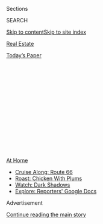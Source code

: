 <div id="app">

<div>

<div>

<div>

<div class="NYTAppHideMasthead css-1q2w90k e1suatyy0">

<div class="section css-ui9rw0 e1suatyy2">

<div class="css-eph4ug er09x8g0">

<div class="css-6n7j50">

</div>

<span class="css-1dv1kvn">Sections</span>

<div class="css-10488qs">

<span class="css-1dv1kvn">SEARCH</span>

</div>

[Skip to content](#site-content)[Skip to site index](#site-index)

</div>

<div id="masthead-section-label" class="css-1wr3we4 eaxe0e00">

[Real
Estate](https://www.nytimes3xbfgragh.onion/section/realestate)

</div>

<div class="css-10698na e1huz5gh0">

</div>

</div>

<div id="masthead-bar-one" class="section hasLinks css-15hmgas e1csuq9d3">

<div class="css-uqyvli e1csuq9d0">

</div>

<div class="css-1uqjmks e1csuq9d1">

</div>

<div class="css-9e9ivx">

[](https://myaccount.nytimes3xbfgragh.onion/auth/login?response_type=cookie&client_id=vi)

</div>

<div class="css-1bvtpon e1csuq9d2">

[Today’s
Paper](https://www.nytimes3xbfgragh.onion/section/todayspaper)

</div>

</div>

</div>

</div>

<div data-aria-hidden="false">

<div id="site-content" data-role="main">

<div>

<div class="css-1aor85t" style="opacity:0.000000001;z-index:-1;visibility:hidden">

<div class="css-1hqnpie">

<div class="css-epjblv">

<span class="css-17xtcya">[Real
Estate](/section/realestate)</span><span class="css-x15j1o">|</span><span class="css-fwqvlz">How
to Put Your Pantry in Order (and Stop Wasting
Food)</span>

</div>

<div class="css-k008qs">

<div class="css-1iwv8en">

<span class="css-18z7m18"></span>

<div>

</div>

</div>

<span class="css-1n6z4y">https://nyti.ms/39JNQTF</span>

<div class="css-1705lsu">

<div class="css-4xjgmj">

<div class="css-4skfbu" data-role="toolbar" data-aria-label="Social Media Share buttons, Save button, and Comments Panel with current comment count" data-testid="share-tools">

  - 
  - 
  - 
  - 
    
    <div class="css-6n7j50">
    
    </div>

  - 
  - 

</div>

</div>

</div>

</div>

</div>

</div>

<div class="css-13pd83m">

<div id="NYT_TOP_BANNER_REGION">

<div>

<div id="maps-athome-menu" class="section css-l08pwh interactive-content interactive-size-medium">

<div class="css-17ih8de interactive-body">

<div class="at-home-nav__innerContainer">

<div class="at-home-nav__title">

[At
Home](https://www.nytimes3xbfgragh.onion/spotlight/at-home?action=click&pgtype=Article&state=default&region=TOP_BANNER&context=at_home_menu)

</div>

  - [Cruise Along:
    Route 66](https://www.nytimes3xbfgragh.onion/2020/09/07/travel/route-66.html?action=click&pgtype=Article&state=default&region=TOP_BANNER&context=at_home_menu)
  - [Roast: Chicken With
    Plums](https://www.nytimes3xbfgragh.onion/2020/09/04/dining/sheet-pan-chicken.html?action=click&pgtype=Article&state=default&region=TOP_BANNER&context=at_home_menu)
  - [Watch: Dark
    Shadows](https://www.nytimes3xbfgragh.onion/2020/09/04/arts/television/dark-shadows-stream.html?action=click&pgtype=Article&state=default&region=TOP_BANNER&context=at_home_menu)
  - [Explore: Reporters' Google
    Docs](https://www.nytimes3xbfgragh.onion/interactive/2020/at-home/even-more-reporters-editors-diaries-lists-recommendations.html?action=click&pgtype=Article&state=default&region=TOP_BANNER&context=at_home_menu)

</div>

</div>

</div>

</div>

</div>

</div>

<div id="top-wrapper" class="css-1sy8kpn">

<div id="top-slug" class="css-l9onyx">

Advertisement

</div>

[Continue reading the main
story](#after-top)

<div class="ad top-wrapper" style="text-align:center;height:100%;display:block;min-height:250px">

<div id="top" class="place-ad" data-position="top" data-size-key="top">

</div>

</div>

<div id="after-top">

</div>

</div>

<div>

<div id="sponsor-wrapper" class="css-1hyfx7x">

<div id="sponsor-slug" class="css-19vbshk">

Supported by

</div>

[Continue reading the main
story](#after-sponsor)

<div id="sponsor" class="ad sponsor-wrapper" style="text-align:center;height:100%;display:block">

</div>

<div id="after-sponsor">

</div>

</div>

<div class="css-186x18t">

Sheltering

</div>

<div class="css-1vkm6nb ehdk2mb0">

# How to Put Your Pantry in Order (and Stop Wasting Food)

</div>

Step one: Start by making a mess. Here’s what to do after that.

<div class="css-79elbk" data-testid="photoviewer-wrapper">

<div class="css-z3e15g" data-testid="photoviewer-wrapper-hidden">

</div>

<div class="css-1a48zt4 ehw59r15" data-testid="photoviewer-children">

![<span class="css-16f3y1r e13ogyst0" data-aria-hidden="true">Why
reorganize your pantry? Take it from Amanda Hesser, a founder of Food52
and former Times food writer, who recently overhauled hers: “When I open
my pantry now, it is just a complete
pleasure.”</span><span class="css-cnj6d5 e1z0qqy90" itemprop="copyrightHolder"><span class="css-1ly73wi e1tej78p0">Credit...</span><span><span>James
Ransom/Food52</span></span></span>](https://static01.graylady3jvrrxbe.onion/images/2020/04/03/realestate/06sheltering1/06sheltering1-articleLarge.jpg?quality=75&auto=webp&disable=upscale)

</div>

</div>

<div class="css-18e8msd">

<div class="css-vp77d3 epjyd6m0">

<div class="css-hus3qt ey68jwv0" data-aria-hidden="true">

[![Tim
McKeough](https://static01.graylady3jvrrxbe.onion/images/2018/06/12/multimedia/author-tim-mckeough/author-tim-mckeough-thumbLarge.png
"Tim McKeough")](https://www.nytimes3xbfgragh.onion/by/tim-mckeough)

</div>

<div class="css-1baulvz">

By [<span class="css-1baulvz last-byline" itemprop="name">Tim
McKeough</span>](https://www.nytimes3xbfgragh.onion/by/tim-mckeough)

</div>

</div>

  - 
    
    <div class="css-ld3wwf e16638kd2">
    
    April 6,
    2020
    
    </div>

  - 
    
    <div class="css-4xjgmj">
    
    <div class="css-d8bdto" data-role="toolbar" data-aria-label="Social Media Share buttons, Save button, and Comments Panel with current comment count" data-testid="share-tools">
    
      - 
      - 
      - 
      - 
        
        <div class="css-6n7j50">
        
        </div>
    
      - 
      - 
    
    </div>
    
    </div>

</div>

</div>

<div class="section meteredContent css-1r7ky0e" name="articleBody" itemprop="articleBody">

<div class="css-1fanzo5 StoryBodyCompanionColumn">

<div class="css-53u6y8">

I always thought my pantry was under control. I like to cook, my wife
enjoys baking, and we like to think of ourselves as reasonably organized
people.

But when we recently dug into the deep, dark recesses of our cabinet to
make way for the [additional staples that would support an extended stay
at
home](https://www.nytimes3xbfgragh.onion/2020/03/06/dining/how-to-stock-a-pantry.html),
we were surprised by what we found: canned goods and powdered mixes that
had expired years ago, old pasta boxes containing few noodles and
multiple open bags of pecans, which I had bought every year for
Thanksgiving, believing we had none.

When we began putting everything back, we were determined to create [a
more efficient
pantry](https://cooking.nytimes3xbfgragh.onion/guides/56-how-to-stock-a-modern-pantry)
— and stop wasting food — by devising a system that would allow us to
easily see and reach everything inside.

</div>

</div>

<div class="css-1fanzo5 StoryBodyCompanionColumn">

<div class="css-53u6y8">

I asked several organization and kitchen pros for
advice.

</div>

</div>

<div class="css-79elbk" data-testid="photoviewer-wrapper">

<div class="css-z3e15g" data-testid="photoviewer-wrapper-hidden">

</div>

<div class="css-1a48zt4 ehw59r15" data-testid="photoviewer-children">

![<span class="css-16f3y1r e13ogyst0" data-aria-hidden="true">Professional
organizers often use clear plastic bins or wire baskets (like Elfa Mesh
drawers, from the Container Store) that match the depth of pantry
shelves.</span><span class="css-cnj6d5 e1z0qqy90" itemprop="copyrightHolder"><span class="css-1ly73wi e1tej78p0">Credit...</span><span>The
Container
Store</span></span>](https://static01.graylady3jvrrxbe.onion/images/2020/04/19/realestate/06sheltering2/oakImage-1585941489969-articleLarge.jpg?quality=75&auto=webp&disable=upscale)

</div>

</div>

<div class="css-1fanzo5 StoryBodyCompanionColumn">

<div class="css-53u6y8">

## Pull Everything Out

A pantry shouldn’t be a dumping ground for things you can’t figure out
what to do with.

“It should feel like your tool kit,” said Amanda Hesser, a founder and
the chief executive of [Food52](https://food52.com/) (and former Times
food editor and writer). “With that mind-set, it makes it much easier to
clean it out, so you only have the stuff you really need.”

To get your pantry in order, start by making a mess. “Take everything
out,” said Sharon Lowenheim, the owner of [Organizing
Goddess](http://organizinggoddess.com/), in New York. “Once all the
shelves are clear, which probably hasn’t happened since you moved in,
clean them.”

While you’re doing that, she said, be on the lookout for items that have
expired, or that you no longer use, and throw them away. When most of us
buy groceries, we put the newest items in the front of the pantry, she
said, which pushes everything else to the back, where things can
disappear for years.

</div>

</div>

<div class="css-79elbk" data-testid="photoviewer-wrapper">

<div class="css-z3e15g" data-testid="photoviewer-wrapper-hidden">

</div>

<div class="css-1a48zt4 ehw59r15" data-testid="photoviewer-children">

<div class="css-1xdhyk6 erfvjey0">

<span class="css-1ly73wi e1tej78p0">Image</span>

<div class="css-zjzyr8">

<div data-testid="lazyimage-container" style="height:307.4px">

</div>

</div>

</div>

<span class="css-16f3y1r e13ogyst0" data-aria-hidden="true">Lazy Susans
can help keep smaller jars accessible and make the most of awkward
cabinet
corners.</span><span class="css-cnj6d5 e1z0qqy90" itemprop="copyrightHolder"><span class="css-1ly73wi e1tej78p0">Credit...</span><span>Laura
Cattano</span></span>

</div>

</div>

<div class="css-1fanzo5 StoryBodyCompanionColumn">

<div class="css-53u6y8">

## Group Similar Products

Once everything is out, look for products that should be grouped
together. “As we pull things out, we’re putting them into categories
like baking, dinner, snacks,” said Fillip Hord, who founded [Horderly
Professional Organizing](https://horderly.com/) with his wife, Jamie
Hord.

</div>

</div>

<div class="css-1fanzo5 StoryBodyCompanionColumn">

<div class="css-53u6y8">

The goal, he explained, is to keep items that are normally used together
in proximity — pasta and tomato sauce, chips and salsa, flour and sugar
— so you rarely have to go searching for things once you restock the
pantry.

“The experience of using your pantry should be intuitive, graceful and
easy,” said [Laura Cattano](https://lauracattano.com/), a professional
organizer in New York. “You want to open one cabinet or one drawer and
have everything right there.”

## Make More Space

If your pantry is overstuffed, and you know it will be difficult to fit
everything back inside, look for things that could be moved elsewhere,
Ms. Cattano suggested.

Snacks, coffee and tea are good candidates for being moved to another
cabinet. And if you’re using the pantry to store pots and pans, move
them out, too.

“There’s wall space,” Ms. Cattano said. “Getting a pot rack can clear up
a lot of space in a
cabinet.”

</div>

</div>

<div class="css-79elbk" data-testid="photoviewer-wrapper">

<div class="css-z3e15g" data-testid="photoviewer-wrapper-hidden">

</div>

<div class="css-1a48zt4 ehw59r15" data-testid="photoviewer-children">

<div class="css-1xdhyk6 erfvjey0">

<span class="css-1ly73wi e1tej78p0">Image</span>

<div class="css-zjzyr8">

<div data-testid="lazyimage-container" style="height:257.77777777777777px">

</div>

</div>

</div>

<span class="css-16f3y1r e13ogyst0" data-aria-hidden="true">Once
everything is in place, labeling is the last step. Ms. Hesser uses
simpler tools, like wet-erase markers to write directly on plastic
containers or Sharpies to write on masking
tape.</span><span class="css-cnj6d5 e1z0qqy90" itemprop="copyrightHolder"><span class="css-1ly73wi e1tej78p0">Credit...</span><span>James
Ransom/Food52</span></span>

</div>

</div>

<div class="css-1fanzo5 StoryBodyCompanionColumn">

<div class="css-53u6y8">

## Adjust the Shelves

Most kitchen cabinets have adjustable shelves, but few people bother to
rearrange them.

“When you move into a place, often the shelves are about a foot apart,”
Ms. Hesser said, which can lead to wasted vertical space. “When canned
goods are all on the same shelf, it only needs, say, six inches between
it and the next shelf.”

</div>

</div>

<div class="css-1fanzo5 StoryBodyCompanionColumn">

<div class="css-53u6y8">

By adjusting the space between shelves to fit your cans and containers,
she said, “You can really maximize the space that you have.”

<div id="NYT_MAIN_CONTENT_2_REGION" class="css-9tf9ac">

<div>

</div>

</div>

If there’s enough room, you might even be able to squeeze in an extra
shelf or two. Or you could add a wire cabinet shelf with legs —
sometimes called a helper shelf — to create an additional, elevated
level on top of an existing shelf.

Ideally, you should avoid stacking products on top of each other. “Once
you start stacking stuff, things are immediately hard to get to and
teetering on top of each other,” Ms. Hesser said. “Yes, you may feel
like you’re packing more into your pantry, but you’re also creating an
obstacle.”

## Put Everyday Products at Eye Level

When putting products back into the pantry, try to keep the items you
use for everyday cooking the most accessible, by positioning them at eye
level.

“That’s prime real estate,” Ms. Hord said, and an ideal place for things
like oils and vinegars. By comparison, she continued, “Baking can
usually live up high,” because most people bake infrequently.

If you have children, consider placing their snacks near the bottom of
the pantry, she said, so they can help themselves.

## Add Bins or Pullout Organizers

A few carefully chosen accessories can help ensure you’ll never lose
anything in the back of the pantry again. Professional organizers often
use clear plastic bins or wire baskets that match the depth of pantry
shelves.

</div>

</div>

<div class="css-1fanzo5 StoryBodyCompanionColumn">

<div class="css-53u6y8">

“Sometimes grains, pasta and rice come in bags that are impossible to
stand up,” Ms. Lowenheim said. Bins can reduce frustration by keeping
such items upright while also preventing them from spilling out when you
open the pantry doors.

Bins function like drawers, she said, because they can easily be pulled
out to reach products that would otherwise be stuck in the back.

Ms. Lowenheim and the Hords frequently use [iDesign Linus
bins](https://www.containerstore.com/s?source=form&refinements=&q=linus+bins&submit=)
from the Container Store, while Ms. Cattano recommended [Elfa Mesh
drawers](https://www.containerstore.com/s/white-elfa-mesh-drawers/d?productId=10014211&q=elfa%20mesh).
There are also built-in alternatives with slides that get fastened to a
shelf, like [Simplehuman’s pullout cabinet
organizers](https://www.simplehuman.com/kitchen-pull-out-cabinet-organizer).

Lazy Susans can also help keep smaller jars easily accessible, Mr. Hord
said, and make the most of awkward cabinet
corners.

</div>

</div>

<div class="css-79elbk" data-testid="photoviewer-wrapper">

<div class="css-z3e15g" data-testid="photoviewer-wrapper-hidden">

</div>

<div class="css-1a48zt4 ehw59r15" data-testid="photoviewer-children">

<div class="css-1xdhyk6 erfvjey0">

<span class="css-1ly73wi e1tej78p0">Image</span>

<div class="css-zjzyr8">

<div data-testid="lazyimage-container" style="height:483.33333333333326px">

</div>

</div>

</div>

<span class="css-16f3y1r e13ogyst0" data-aria-hidden="true">One debate
in organizing circles is whether it makes sense to invest in matching
containers for dry goods. While the appearance is satisfying, it’s only
worth it if you know you can keep up with refilling them over
time.</span><span class="css-cnj6d5 e1z0qqy90" itemprop="copyrightHolder"><span class="css-1ly73wi e1tej78p0">Credit...</span><span>Horderly</span></span>

</div>

</div>

<div class="css-1fanzo5 StoryBodyCompanionColumn">

<div class="css-53u6y8">

## Consider Containers for Individual Products

One of the big debates in organizing circles is whether it makes sense
to invest in matching storage containers for dry goods.

Ms. Hesser took the plunge late last year, overhauling her pantry with
matching [Mepal Modula storage
containers](https://food52.com/shop/products/3221-modula-stackable-storage-container-starter-set).
“When I open my pantry now, it is just a complete pleasure,” she said.

</div>

</div>

<div class="css-1fanzo5 StoryBodyCompanionColumn">

<div class="css-53u6y8">

While the resulting look can be satisfying, the Hords cautioned that
it’s only worth buying containers if you know you can keep up with
refilling them over time. “If you’re not going to stay on top of it, it
just turns into excess bins,” Mr. Hord said, which creates more clutter.

Ms. Lowenheim recommended finding a middle ground: If you have large
packages of cereal or oats that are mostly empty, she said, transfer the
contents to a few containers to free up pantry space.

## Label Containers and Shelves

Once everything is in place, “labeling is the last — and most important
— step,” said Ms. Hord, who likes to use a label maker for the job.

Ms. Hesser prefers simpler tools: wet-erase markers to write directly on
plastic containers and Sharpies to write on masking tape.

Whichever tools you choose, labeling containers and shelves “makes it so
much easier to find everything,” Ms. Hesser said.

But perhaps more crucial, labels help preserve all your hard work.

After you’ve finished cooking a meal, Mr. Hord said, “it’s how you know
where to put things back.”

For weekly email updates on residential real estate news, [sign up
here](http://www.nytimes3xbfgragh.onion/newsletters/realestate/). Follow
us on Twitter: [@nytrealestate](https://twitter.com/nytrealestate).

</div>

</div>

</div>

<div>

</div>

<div>

</div>

<div>

</div>

<div>

<div id="bottom-wrapper" class="css-1ede5it">

<div id="bottom-slug" class="css-l9onyx">

Advertisement

</div>

[Continue reading the main
story](#after-bottom)

<div id="bottom" class="ad bottom-wrapper" style="text-align:center;height:100%;display:block;min-height:90px">

</div>

<div id="after-bottom">

</div>

</div>

</div>

</div>

</div>

## Site Index

<div>

</div>

## Site Information Navigation

  - [© <span>2020</span> <span>The New York Times
    Company</span>](https://help.nytimes3xbfgragh.onion/hc/en-us/articles/115014792127-Copyright-notice)

<!-- end list -->

  - [NYTCo](https://www.nytco.com/)
  - [Contact
    Us](https://help.nytimes3xbfgragh.onion/hc/en-us/articles/115015385887-Contact-Us)
  - [Work with us](https://www.nytco.com/careers/)
  - [Advertise](https://nytmediakit.com/)
  - [T Brand Studio](http://www.tbrandstudio.com/)
  - [Your Ad
    Choices](https://www.nytimes3xbfgragh.onion/privacy/cookie-policy#how-do-i-manage-trackers)
  - [Privacy](https://www.nytimes3xbfgragh.onion/privacy)
  - [Terms of
    Service](https://help.nytimes3xbfgragh.onion/hc/en-us/articles/115014893428-Terms-of-service)
  - [Terms of
    Sale](https://help.nytimes3xbfgragh.onion/hc/en-us/articles/115014893968-Terms-of-sale)
  - [Site
    Map](https://spiderbites.nytimes3xbfgragh.onion)
  - [Help](https://help.nytimes3xbfgragh.onion/hc/en-us)
  - [Subscriptions](https://www.nytimes3xbfgragh.onion/subscription?campaignId=37WXW)

</div>

</div>

</div>

</div>
